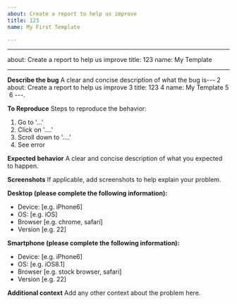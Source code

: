 ```yaml
---
about: Create a report to help us improve
title: 123
name: My First Template

---
```

---
about: Create a report to help us improve
title: 123
name: My Template

---

**Describe the bug**
A clear and concise description of what the bug is---
2
about: Create a report to help us improve
3
title: 123
4
name: My Template
5
​
6
---.

**To Reproduce**
Steps to reproduce the behavior:
1. Go to '...'
2. Click on '....'
3. Scroll down to '....'
4. See error

**Expected behavior**
A clear and concise description of what you expected to happen.

**Screenshots**
If applicable, add screenshots to help explain your problem.

**Desktop (please complete the following information):**
 - Device: [e.g. iPhone6]
 - OS: [e.g. iOS]
 - Browser [e.g. chrome, safari]
 - Version [e.g. 22]

**Smartphone (please complete the following information):**
 - Device: [e.g. iPhone6]
 - OS: [e.g. iOS8.1]
 - Browser [e.g. stock browser, safari]
 - Version [e.g. 22]

**Additional context**
Add any other context about the problem here.
